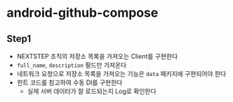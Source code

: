 # android-github-compose

## Step1

- NEXTSTEP 조직의 저장소 목록을 가져오는 Client를 구현한다
- `full_name`, `description` 필드만 가져온다
- 네트워크 요청으로 저장소 목록을 가져오는 기능은 `data` 패키지에 구현되어야 한다
- 힌트 코드를 참고하여 수동 DI를 구현한다
  - 실제 서버 데이터가 잘 로드되는지 Log로 확인한다

